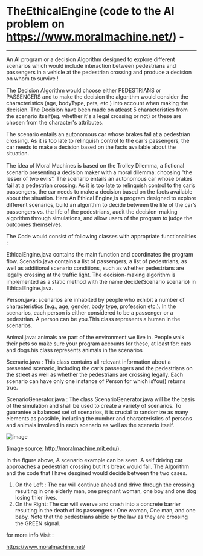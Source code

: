 # TheEthicalEngine (code to the AI problem on https://www.moralmachine.net/) -
------------------------------------

An AI program or a decision Algorithm designed to explore different scenarios which would include interaction between pedestrians and passengers in a vehicle at the pedestrian crossing and produce a decision on whom to survive !


The Decision Algorithm would choose either PEDESTRIANS or PASSENGERS and to make the decision the algorithm would consider the characteristics (age, bodyType, pets, etc.) into account when making the decision. The Decision have been made on atleast 5 characteristics from the scenario itself(eg. whether it's a legal crossing or not) or these are chosen from the character's attributes.  


The scenario entails an autonomous car whose brakes fail at a pedestrian crossing. As it is too late to relinquish control to the car's passengers, the car needs to make a decision based on the facts available about the situation.


The idea of Moral Machines is based on the Trolley Dilemma, a ﬁctional scenario presenting a decision maker with a moral dilemma: choosing ”the lesser of two evils”. The scenario entails an autonomous car whose brakes fail at a pedestrian crossing. As it is too late to relinquish control to the car’s passengers, the car needs to make a decision based on the facts available about the situation. Here An Ethical Engine,is a program designed to explore diﬀerent scenarios, build an algorithm to decide between the life of the car’s passengers vs. the life of the pedestrians, audit the decision-making algorithm through simulations, and allow users of the program to judge the outcomes themselves.


The Code would consist of following classes with appropriate functionalities : 

EthicalEngine.java contains the main function and coordinates the program ﬂow. Scenario.java contains a list of passengers, a list of pedestrians, as well as additional scenario conditions, such as whether pedestrians are legally crossing at the traﬃc light. The decision-making algorithm is implemented as a static method with the name decide(Scenario scenario) in EthicalEngine.java.


Person.java: scenarios are inhabited by people who exhibit a number of characteristics (e.g., age, gender, body type, profession etc.). In the scenarios, each person is either considered to be a passenger or a pedestrian. A person can be you.This class represents a human in the scenarios.

Animal.java: animals are part of the environment we live in. People walk their pets so make sure your program accounts for these, at least for: cats and dogs.his class represents animals in the scenarios

Scenario.java : This class contains all relevant information about a presented scenario, including the car’s passengers and the pedestrians on the street as well as whether the pedestrians are crossing legally. Each scenario can have only one instance of Person for which isYou() returns true. 

ScenarioGenerator.java : The class ScenarioGenerator.java will be the basis of the simulation and shall be used to create a variety of scenarios. To guarantee a balanced set of scenarios, it is crucial to randomize as many elements as possible, including the number and characteristics of persons and animals involved in each scenario as well as the scenario itself. 


![image](https://user-images.githubusercontent.com/67852641/125564257-e3da3dd0-e7e7-4eac-b8d2-916429910f62.png)

(image source: http://moralmachine.mit.edu/).

In the figure above, A scenario example can be seen. A self driving car approaches a pedestrian crossing but it's break would fail. The Algorithm and the code that I have desgined would decide between the two cases. 
1. On the Left : The car will continue ahead and drive through the crossing resulting in one elderly man, one pregnant woman, one boy and one dog losing thier lives. 
2. On the Right: The car will swerve and crash into a concrete barrier resulting in the death of its passengers : One woman, One man, and one baby. Note that the pedestrians abide by the law as they are crossing the GREEN signal. 







for more info Visit : 

https://www.moralmachine.net/
